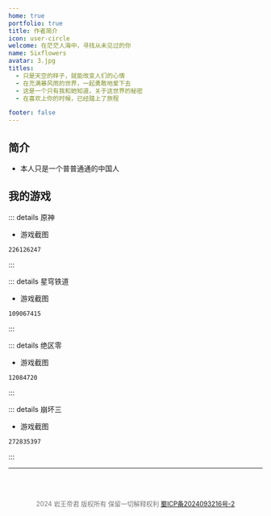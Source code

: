 ```yaml
---
home: true
portfolio: true
title: 作者简介
icon: user-circle
welcome: 在茫茫人海中，寻找从未见过的你
name: Sixflowers
avatar: 3.jpg
titles:
  - 只是天空的样子，就能改变人们的心情
  - 在充满暴风雨的世界，一起勇敢地爱下去
  - 这是一个只有我和她知道，关于这世界的秘密
  - 在喜欢上你的时候，已经踏上了旅程

footer: false
---
```


## 简介
- 本人只是一个普普通通的中国人

## 我的游戏


::: details 原神

<VPCard
  title="原神"
  desc="2.7入坑3.1没玩"
  logo="https://ts3.cn.mm.bing.net/th?id=ODLS.743498a9-d866-4245-a839-5b723b894e3c&w=32&h=32&qlt=92&pcl=fffffa&o=6&pid=1.2"
  background="rgba(255, 183, 197, 0.15)"
/>

- 游戏截图

```UID
226126247
```

:::

::: details 星穹铁道

<VPCard
  title="星穹铁道"
  desc="现在一直在玩"
  logo="https://ts3.cn.mm.bing.net/th?id=ODLS.b337760d-dc8f-4784-96eb-e2cc464a77df&w=32&h=32&qlt=90&pcl=fffffa&o=6&pid=1.2"
  background="rgba(255, 183, 197, 0.15)"
/>

- 游戏截图

```UID
109067415
```

:::

::: details 绝区零

<VPCard
  title="绝区零"
  desc="开服注册了个号"
  logo="https://ts2.cn.mm.bing.net/th?id=ODLS.171859fe-c422-4ea9-b203-e249fdc9b617&w=32&h=32&qlt=90&pcl=fffffa&o=6&pid=1.2"
  background="rgba(255, 183, 197, 0.15)"
/>

- 游戏截图

```UID
12084720
```

:::

::: details 崩坏三

<VPCard
  title="崩坏三"
  desc="这个游戏不是很喜欢玩"
  logo="https://ts4.cn.mm.bing.net/th?id=OADD2.8246454115968_1K1WB3RK6WPFX82HO9&w=32&h=32&o=6&pid=21.2"
  background="rgba(255, 183, 197, 0.15)"
/>

- 游戏截图

```UID
272835397
```

:::

---

<div style="text-align: center; font-size: 0.9em; color: #777; margin-top: 60px;">
  2024 岩王帝君 版权所有 保留一切解释权利
  <a href="https://beian.miit.gov.cn/" target="_blank">蜀ICP备2024093216号-2</a>
</div>